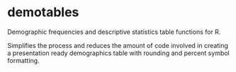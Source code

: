 # demotables
Demographic frequencies and descriptive statistics table functions for R.

Simplifies the process and reduces the amount of code involved in creating a 
presentation ready demographics table with rounding and percent symbol formatting.
